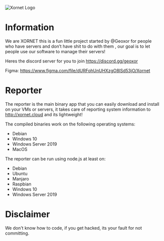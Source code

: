 ![Xornet Logo](https://cdn.discordapp.com/attachments/806300597338767450/840561743804891166/unknown.png)

# Information
We are XORNET this is a fun little project started by @Geoxor for people who have servers and don’t have shit to do with them , our goal is to let people use our software to manage their servers!

Heres the discord server for you to join
https://discord.gg/geoxor

Figma:
https://www.figma.com/file/dURFohUnUHXzgO8lSd53jO/Xornet

# Reporter
The reporter is the main binary app that you can easily download and install on your VMs or servers, it takes care of reporting system information to http://xornet.cloud and its lightweight!

The compiled binaries work on the following operating systems:
  - Debian
  - Windows 10
  - Windows Server 2019
  - MacOS

The reporter can be run using node.js at least on:
  - Debian
  - Ubuntu
  - Manjaro
  - Raspbian
  - Windows 10
  - Windows Server 2019
  
# Disclaimer
We don't know how to code, if you get hacked, its your fault for not committing.
